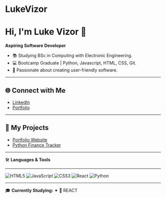 # LukeVizor

# Hi, I'm Luke Vizor 👋  
**Aspiring Software Developer**  
- 📚 Studying BSc in Computing with Electronic Engineering.  
- 💻 Bootcamp Graduate | Python, Javascript, HTML, CSS, Git.  
- 🌟 Passionate about creating user-friendly software.

---

## 🌐 Connect with Me  
- [LinkedIn](https://linkedin.com/in/luke-j-r-vizor-06b674138/)  
- [Portfolio](https://lukejrv.github.io/)

---

## 📂 My Projects  
- [Portfolio Website](https://github.com/LukeVizor/PortfolioWebsite)  
- [Python Finance Tracker](https://github.com/LukeVizor/PythonFinanceTracker)

---

🛠️ **Languages & Tools**

---

![HTML5](https://img.shields.io/badge/-HTML5-E34F26?logo=html5&logoColor=white&style=flat)
![JavaScript](https://img.shields.io/badge/-JavaScript-F7DF1E?logo=javascript&logoColor=black&style=flat)
![CSS3](https://img.shields.io/badge/-CSS3-1572B6?logo=css3&logoColor=white&style=flat) 
![React](https://img.shields.io/badge/React-61DAFB?style=for-the-badge&logo=react&logoColor=black)
![Python](https://img.shields.io/badge/Python-3776AB?style=for-the-badge&logo=python&logoColor=white)

---

🎓 **Currently Studying:**
✦ 📘 REACT
